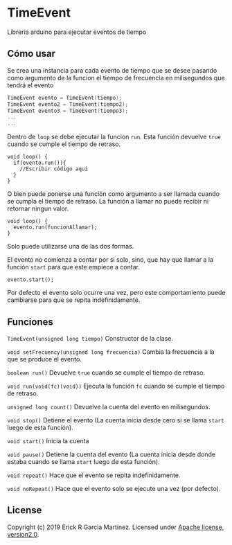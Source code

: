 # TimeEvent
Libreria arduino para ejecutar eventos de tiempo

## Cómo usar
Se crea una instancia para cada evento de tiempo que se desee pasando como argumento de la funcion el tiempo de frecuencia en milisegundos que tendrá el evento
```c++
TimeEvent evento = TimeEvent(tiempo);
TimeEvent evento2 = TimeEvent(tiempo2);
TimeEvent evento3 = TimeEvent(tiempo3);
...
...
```
Dentro de `loop` se debe ejecutar la funcion `run`. Esta función devuelve `true` cuando se cumple el tiempo de retraso.
```
void loop() {
  if(evento.run()){
    //Escribir código aqui
  }
}
```
O bien puede ponerse una función como argumento a ser llamada cuando se cumpla el tiempo de retraso. La función a llamar no puede recibir ni retornar ningun valor.
```
void loop() {
  evento.run(funcionAllamar);
}
```
Solo puede utilizarse una de las dos formas.


El evento no comienza a contar por si solo, sino, que hay que llamar a la función `start` para que este empiece a contar.
```
evento.start();
```

Por defecto el evento solo ocurre una vez, pero este comportamiento puede cambiarse para que se repita indefinidamente.

## Funciones
```TimeEvent(unsigned long tiempo)```
Constructor de la clase.

```void setFrecuency(unsigned long frecuencia)```
Cambia la frecuencia a la que se produce el evento.

```boolean run()```
Devuelve `true` cuando se cumple el tiempo de retraso.

```void run(void(fc)(void))```
Ejecuta la función `fc` cuando se cumple el tiempo de retraso.

```unsigned long count()```
Devuelve la cuenta del evento en milisegundos.

```void stop()```
Detiene el evento (La cuenta inicia desde cero si se llama `start` luego de esta función).

```void start()```
Inicia la cuenta

```void pause()```
Detiene la cuenta del evento (La cuenta inicia desde donde estaba cuando se llama `start` luego de esta función).

```void repeat()```
Hace que el evento se repita indefinidamente.

```void noRepeat()```
Hace que el evento solo se ejecute una vez (por defecto).


## License
Copyright (c) 2019 Erick R Garcia Martinez.
Licensed under [Apache license, version2.0](LICENSE).
